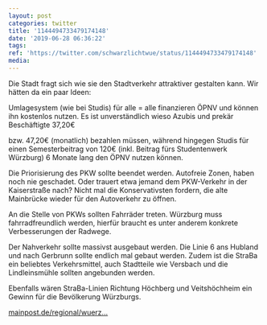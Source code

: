 ```yaml
---
layout: post
categories: twitter
title: '1144494733479174148'
date: '2019-06-28 06:36:22'
tags: 
ref: 'https://twitter.com/schwarzlichtwue/status/1144494733479174148'
media:
---
```

Die Stadt fragt sich wie sie den Stadtverkehr attraktiver gestalten kann. Wir hätten da ein paar Ideen:



Umlagesystem (wie bei Studis) für alle = alle finanzieren ÖPNV und können ihn kostenlos nutzen. Es ist unverständlich wieso Azubis und prekär Beschäftigte 37,20€ 


bzw. 47,20€ (monatlich) bezahlen müssen, während hingegen Studis für einen Semesterbeitrag von 120€ (inkl. Beitrag fürs Studentenwerk Würzburg) 6 Monate lang den ÖPNV nutzen können. 


Die Priorisierung des PKW sollte beendet werden. Autofreie Zonen, haben noch nie geschadet. Oder trauert etwa jemand dem PKW-Verkehr in der Kaiserstraße nach? Nicht mal die Konservativsten fordern, die alte Mainbrücke wieder für den Autoverkehr zu öffnen.

 


An die Stelle von PKWs sollten Fahrräder treten. Würzburg muss fahrradfreundlich werden, hierfür braucht es unter anderem konkrete Verbesserungen der Radwege. 


Der Nahverkehr sollte massivst ausgebaut werden. Die Linie 6 ans Hubland und nach Gerbrunn sollte endlich mal gebaut werden. Zudem ist die StraBa ein beliebtes Verkehrsmittel, auch Stadtteile wie Versbach und die Lindleinsmühle sollten angebunden werden. 


Ebenfalls wären StraBa-Linien Richtung Höchberg und Veitshöchheim ein Gewinn für die Bevölkerung Würzburgs.



[mainpost.de/regional/wuerz…](https://www.mainpost.de/regional/wuerzburg/AEnderungen-in-Wuerzburgs-OEPNV-Tarifen-geplant;art735,10263478?fbclid=IwAR056iJHgrngwKuFjZyGtgmyZoe9btB0ur4xL2180jft9se-LnLePn35j5o) 

